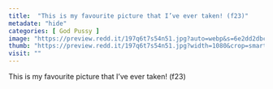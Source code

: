 ```yaml
---
title:  "This is my favourite picture that I’ve ever taken! (f23)"
metadate: "hide"
categories: [ God Pussy ]
image: "https://preview.redd.it/197q6t7s54n51.jpg?auto=webp&s=6e2dd2dbc60b3c9641a87608f0fc9c025bf3db94"
thumb: "https://preview.redd.it/197q6t7s54n51.jpg?width=1080&crop=smart&auto=webp&s=c565c35ae0c56eb8b364ee08d9e2217e50ab01db"
visit: ""
---
```

This is my favourite picture that I’ve ever taken! (f23)
